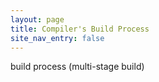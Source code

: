 ```yaml
---
layout: page
title: Compiler's Build Process
site_nav_entry: false
---
```



 build process (multi-stage build)
